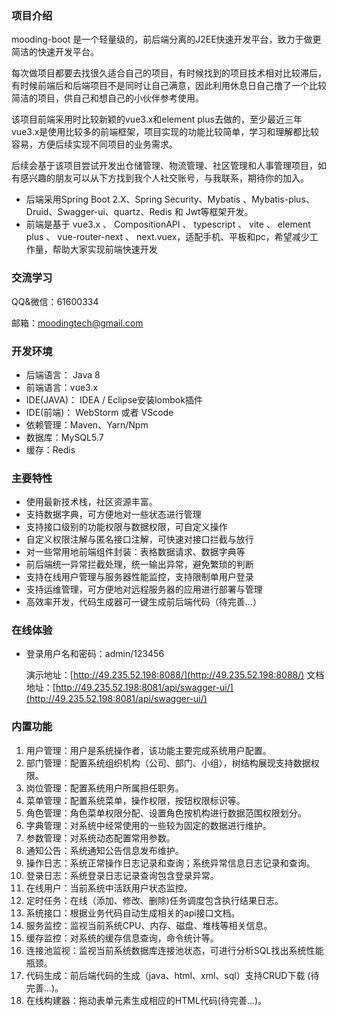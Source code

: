 ### 项目介绍

mooding-boot 是一个轻量级的，前后端分离的J2EE快速开发平台，致力于做更简洁的快速开发平台。

每次做项目都要去找很久适合自己的项目，有时候找到的项目技术相对比较滞后，有时候前端后和后端项目不是同时让自己满意，因此利用休息日自己撸了一个比较简洁的项目，供自己和想自己的小伙伴参考使用。

该项目前端采用时比较新颖的vue3.x和element plus去做的，至少最近三年vue3.x是使用比较多的前端框架，项目实现的功能比较简单，学习和理解都比较容易，方便后续实现不同项目的业务需求。

后续会基于该项目尝试开发出仓储管理、物流管理、社区管理和人事管理项目，如有感兴趣的朋友可以从下方找到我个人社交账号，与我联系，期待你的加入。

- 后端采用Spring Boot 2.X、Spring Security、Mybatis 、Mybatis-plus、Druid、Swagger-ui、quartz、Redis 和 Jwt等框架开发。
- 前端是基于 vue3.x 、 CompositionAPI 、 typescript 、 vite 、 element plus 、 vue-router-next 、 next.vuex，适配手机、平板和pc，希望减少工作量，帮助大家实现前端快速开发

### 交流学习

QQ&微信：61600334

邮箱：moodingtech@gmail.com



###  开发环境

- 后端语言： Java 8
- 前端语言：vue3.x
- IDE(JAVA)： IDEA / Eclipse安装lombok插件
- IDE(前端)： WebStorm 或者 VScode
- 依赖管理：Maven、Yarn/Npm
- 数据库：MySQL5.7
- 缓存：Redis



###  主要特性

- 使用最新技术栈，社区资源丰富。
- 支持数据字典，可方便地对一些状态进行管理
- 支持接口级别的功能权限与数据权限，可自定义操作
- 自定义权限注解与匿名接口注解，可快速对接口拦截与放行
- 对一些常用地前端组件封装：表格数据请求、数据字典等
- 前后端统一异常拦截处理，统一输出异常，避免繁琐的判断
- 支持在线用户管理与服务器性能监控，支持限制单用户登录
- 支持运维管理，可方便地对远程服务器的应用进行部署与管理
- 高效率开发，代码生成器可一键生成前后端代码（待完善...）



###  在线体验

- 登录用户名和密码：admin/123456

  演示地址：[http://49.235.52.198:8088/](http://49.235.52.198:8088/)
  文档地址：[http://49.235.52.198:8081/api/swagger-ui/](http://49.235.52.198:8081/api/swagger-ui/)



###  内置功能

1. 用户管理：用户是系统操作者，该功能主要完成系统用户配置。
2. 部门管理：配置系统组织机构（公司、部门、小组），树结构展现支持数据权限。
3. 岗位管理：配置系统用户所属担任职务。
4. 菜单管理：配置系统菜单，操作权限，按钮权限标识等。
5. 角色管理：角色菜单权限分配、设置角色按机构进行数据范围权限划分。
6. 字典管理：对系统中经常使用的一些较为固定的数据进行维护。
7. 参数管理：对系统动态配置常用参数。
8. 通知公告：系统通知公告信息发布维护。
9. 操作日志：系统正常操作日志记录和查询；系统异常信息日志记录和查询。
10. 登录日志：系统登录日志记录查询包含登录异常。
11. 在线用户：当前系统中活跃用户状态监控。
12. 定时任务：在线（添加、修改、删除)任务调度包含执行结果日志。
13. 系统接口：根据业务代码自动生成相关的api接口文档。
14. 服务监控：监视当前系统CPU、内存、磁盘、堆栈等相关信息。
15. 缓存监控：对系统的缓存信息查询，命令统计等。
16. 连接池监视：监视当前系统数据库连接池状态，可进行分析SQL找出系统性能瓶颈。
17. 代码生成：前后端代码的生成（java、html、xml、sql）支持CRUD下载 (待完善...)。
18. 在线构建器：拖动表单元素生成相应的HTML代码(待完善...)。

